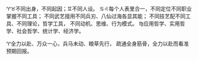 ♈♉不同出身，不同起因；♊不同人设。
♋♌每个人表里合一，不同定位不同职业掌握不同工具；
不同武艺擅用不同兵刃、八仙过海各显其能；
不同技艺配不同工具、不同理论，哲学工具，
不同动机、思维、行为模式。
♍应用哲学、实用哲学、社会哲学、统计学、经济学。

♈全力以赴、万众一心，兵马未动、粮草先行，
疏通全身筋骨，全力以赴而看准预期回报。
